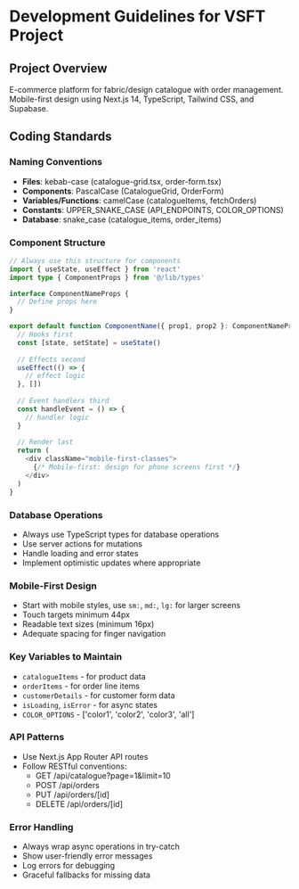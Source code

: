 # Development Guidelines for VSFT Project

## Project Overview
E-commerce platform for fabric/design catalogue with order management.
Mobile-first design using Next.js 14, TypeScript, Tailwind CSS, and Supabase.

## Coding Standards

### Naming Conventions
- **Files**: kebab-case (catalogue-grid.tsx, order-form.tsx)
- **Components**: PascalCase (CatalogueGrid, OrderForm)
- **Variables/Functions**: camelCase (catalogueItems, fetchOrders)
- **Constants**: UPPER_SNAKE_CASE (API_ENDPOINTS, COLOR_OPTIONS)
- **Database**: snake_case (catalogue_items, order_items)

### Component Structure
```typescript
// Always use this structure for components
import { useState, useEffect } from 'react'
import type { ComponentProps } from '@/lib/types'

interface ComponentNameProps {
  // Define props here
}

export default function ComponentName({ prop1, prop2 }: ComponentNameProps) {
  // Hooks first
  const [state, setState] = useState()
  
  // Effects second
  useEffect(() => {
    // effect logic
  }, [])
  
  // Event handlers third
  const handleEvent = () => {
    // handler logic
  }
  
  // Render last
  return (
    <div className="mobile-first-classes">
      {/* Mobile-first: design for phone screens first */}
    </div>
  )
}
```

### Database Operations
- Always use TypeScript types for database operations
- Use server actions for mutations
- Handle loading and error states
- Implement optimistic updates where appropriate

### Mobile-First Design
- Start with mobile styles, use `sm:`, `md:`, `lg:` for larger screens
- Touch targets minimum 44px
- Readable text sizes (minimum 16px)
- Adequate spacing for finger navigation

### Key Variables to Maintain
- `catalogueItems` - for product data
- `orderItems` - for order line items
- `customerDetails` - for customer form data
- `isLoading`, `isError` - for async states
- `COLOR_OPTIONS` - ['color1', 'color2', 'color3', 'all']

### API Patterns
- Use Next.js App Router API routes
- Follow RESTful conventions:
  - GET /api/catalogue?page=1&limit=10
  - POST /api/orders
  - PUT /api/orders/[id]
  - DELETE /api/orders/[id]

### Error Handling
- Always wrap async operations in try-catch
- Show user-friendly error messages
- Log errors for debugging
- Graceful fallbacks for missing data